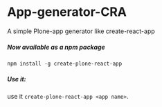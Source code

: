 # App-generator-CRA
A simple Plone-app generator like create-react-app<br>
##### Now available as a npm package
`npm install -g create-plone-react-app`<br>
           
##### Use it:
use it `create-plone-react-app <app name>`.
